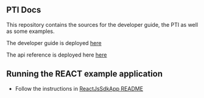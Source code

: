 ## PTI Docs

This repository contains the sources for the developer guide, the PTI as well as some examples.

The developer guide is deployed [here](https://starcard-org.github.io/pti-docs/guide/v0/#/)

The api reference is deployed here [here](https://starcard-org.github.io/pti-docs/guide/v0/#/) 

## Running the REACT example application

* Follow the instructions in [ReactJsSdkApp README](examples/ReactJsSdkApp/README.md) 
